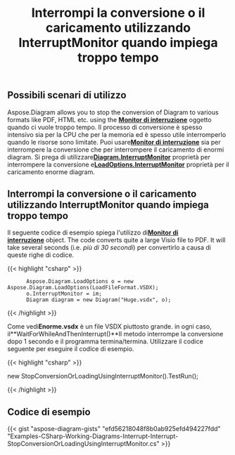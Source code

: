﻿---
title: Interrompi la conversione o il caricamento utilizzando InterruptMonitor quando impiega troppo tempo
type: docs
weight: 30
url: /it/net/stop-conversion-or-loading-using-interruptmonitor-when-it-is-taking-too-long/
description: Questa sezione spiega come interrompere la conversione o il caricamento con Aspose.Diagram.
---
## **Possibili scenari di utilizzo**

Aspose.Diagram allows you to stop the conversion of Diagram to various formats like PDF, HTML etc. using the [**Monitor di interruzione**](https://reference.aspose.com/diagram/net/aspose.diagram/interruptmonitor) oggetto quando ci vuole troppo tempo. Il processo di conversione è spesso intensivo sia per la CPU che per la memoria ed è spesso utile interromperlo quando le risorse sono limitate. Puoi usare[**Monitor di interruzione**](https://reference.aspose.com/diagram/net/aspose.diagram/interruptmonitor) sia per interrompere la conversione che per interrompere il caricamento di enormi diagram. Si prega di utilizzare[**Diagram.InterruptMonitor**](https://reference.aspose.com/diagram/net/aspose.diagram/diagram/properties/interruptmonitor) proprietà per interrompere la conversione e[**LoadOptions.InterruptMonitor**](https://reference.aspose.com/diagram/net/aspose.diagram/loadoptions/properties/interruptmonitor) proprietà per il caricamento enorme diagram.

## **Interrompi la conversione o il caricamento utilizzando InterruptMonitor quando impiega troppo tempo**

Il seguente codice di esempio spiega l'utilizzo di[**Monitor di interruzione**](https://reference.aspose.com/diagram/net/aspose.diagram/interruptmonitor) object. The code converts quite a large Visio file to PDF. It will take several seconds (i.e. *più di 30 secondi*) per convertirlo a causa di queste righe di codice.

{{< highlight "csharp" >}}

	      Aspose.Diagram.LoadOptions o = new Aspose.Diagram.LoadOptions(LoadFileFormat.VSDX);
	      o.InterruptMonitor = im;
	      Diagram diagram = new Diagram("Huge.vsdx", o);

{{< /highlight >}}

 Come vedi**Enorme.vsdx** è un file VSDX piuttosto grande. in ogni caso, il**WaitForWhileAndThenInterrupt()**Il metodo interrompe la conversione dopo 1 secondo e il programma termina/termina. Utilizzare il codice seguente per eseguire il codice di esempio.

{{< highlight "csharp" >}}

 new StopConversionOrLoadingUsingInterruptMonitor().TestRun();

{{< /highlight >}}

## **Codice di esempio**
{{< gist "aspose-diagram-gists" "efd56218048f8b0ab925efd494227fdd" "Examples-CSharp-Working-Diagrams-Interrupt-Interrupt-StopConversionOrLoadingUsingInterruptMonitor.cs" >}}

